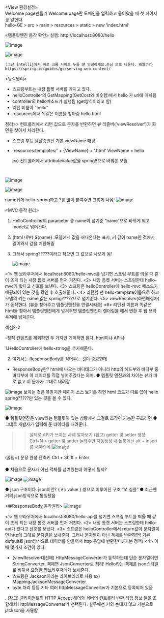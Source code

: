 <View 환경설정>
<br/>  Welcome page만들기
Welcome page란 도메인을 입력하고 들어왔을 때 첫 페이지를 말한다.
<br/> hello-GE > src > main > resources > static > new 'index.html'

<템플릿엔진 동작 확인>
실행: http://localhost:8080/hello
  
![image](https://github.com/bestofGE/JavaSpring/assets/82525776/52476f7f-a5ab-48a6-aa4f-ea18bd65e7be)

![image](https://github.com/bestofGE/JavaSpring/assets/82525776/7536948a-b38e-4e52-9051-680fad010dec)

    (그냥 intellij에서 바로 크롬 사이트 누를 땐 안녕하세요.손님 으로 나온다. 왜일까?)
    https://spring.io/guides/gs/serving-web-content/

<동작원리>  
- 스프링부트는 내장 톰켓 서버를 가지고 있다.
- helloController의 GetMapping(GetCost와 비슷함)에서 hello 가 url에 매치됨
- controller의 hello메소드가 실행됨 (get방식이라고 함)
- 리턴 이름이 "hello"
- resources에서 똑같은 이름을 찾아줌 hello.html


정리>> 컨트롤러에서 리턴 값으로 문자를 반환하면 뷰 리졸버('viewResolver')가 화면을 찾아서 처리한다.
- 스프링 부트 템플릿엔진 기본 viewName 매핑
- 'resources:templates/' + {ViewName} + '.html'
ViewName = hello

  ex) 컨트롤러에서 attributeValue값을 spring!!으로 바꿔본 모습

  <br/>
![image](https://github.com/bestofGE/JavaSpring/assets/82525776/8ea5680d-7c1a-4b30-b21c-a41dbed69d01)

![image](https://github.com/bestofGE/JavaSpring/assets/82525776/f25c75fb-ca55-4964-9d05-b49b01e8e3bd)


name뒤에 hello-spring하고 ?를 많이 붙여주면 그렇게 나옴!
![image](https://github.com/bestofGE/JavaSpring/assets/82525776/ece75c02-6390-47d7-b939-b9dd2725751b)

<MVC 동작 원리>  

1. HelloController의 parameter 중 name이 넘겨준 “name”으로 바뀌게 되고 model로 넘어간다.
2. (html 내부) ${name} :모델에서 값을 꺼내온다는 표시, 키 값이 name인 것에서 읽어와서 값을 치환해줌
3. 그래서 spring?????이라고 적으면 그 값으로 나오게 됨!

   ![image](https://github.com/bestofGE/JavaSpring/assets/82525776/04be6e1a-67b6-40a0-b9f0-3676f21429ba)

<1> 웹 브라우저에서 localhost:8080/hello-mvc를 넘기면 스프링 부트를 띄울 때 같이 뜨게 되는 내장 톰켓 서버를 먼저 거친다.
<2> 내장 톰켓 서버는 스프링한테 hello-mvc가 왔다고 신호를 보낸다.
<3> 스프링은 helloController에 hello-mvc 메소드가 매핑되어 있는 것을 확인 후 호출해준다.
<4> 리턴할 땐 hello-template이름으로 하고 모델의 키는 name,값은 spring?????으로 넘겨준다.
<5> viewResolver(화면해결자)가 동작한다. (뷰를 찾아주고 템플릿엔진을 연결시켜줌)
<6> 리턴된 이름과 똑같은 html을 찾아서 템플릿엔진에게 넘겨주면 템플릿엔진이 렌더링을 해서 변환 후 웹 브라우저에 넘겨준다.

섹션2-2 <API>

-정적 컨텐츠를 제외하면 두 가지만 기억하면 된다. html이냐 API냐

1.HelloController에 hello-string을 추가해준다.

2. 여기서는 ResponseBody를 적어주는 것이 중요한데
- ResponseBody란? html에 나오는 바디태그가 아니라 http의 헤드부와 바디부 중 바디부에 이 데이터를 직접 넣어주겠다는 의미.
● 템플릿 엔진과의 차이는 뷰가 따로 없고 이 문자가 그대로 내려감

![image](https://github.com/bestofGE/JavaSpring/assets/82525776/e4ea6a49-96ab-40c4-8968-64f7f9349528)
보이는 것은 똑같지만 페이지 소스 보기를 하면 html 코드가 따로 없이 hello spring?????만 있는 것을 볼 수 있다. 

![image](https://github.com/bestofGE/JavaSpring/assets/82525776/4697895a-e340-4f89-b1fb-d09638a4fd0a)

● 템플릿엔진은 view라는 템플릿이 있는 상황에서 그걸로 조작이 가능한 구조라면
● 그대로 개발자가 입력해 준 데이터를 내려준다.

>> 실제로 API가 쓰이는 사례 알아보기
(참고) getter 및 setter 생성: Ctrl+N > getter 및 setter 눌러주면 자동생성
내 놑북에선 alt + insert를 해야되네
>> ![image](https://github.com/bestofGE/JavaSpring/assets/82525776/898a30df-80a7-4c1a-a13f-c239be988a98)


(꿀팁⭐) 문장 완성 단축키 Ctrl + Shift + Enter 


● 처음으로 문자가 아닌 객체를 넘겨줬는데 어떻게 될까?

![image](https://github.com/bestofGE/JavaSpring/assets/82525776/a9335167-47cd-4a7b-8723-b6a4fafcbd27)
![image](https://github.com/bestofGE/JavaSpring/assets/82525776/a258abaf-4b30-40fc-9645-6573a4ce8bb9)

● json 구조이다. json이란? { 키: value } 쌍으로 이루어진 구조 “쏘 심플”
● 최근엔 거의 json방식으로 통일됐음

<@ResponseBody 동작원리>
![image](https://github.com/bestofGE/JavaSpring/assets/82525776/b3a4ab46-d476-4743-adb4-60d50c48ff2a)


<1> 웹 브라우저에서 localhost:8080/hello-api를 넘기면 스프링 부트를 띄울 때 같이 뜨게 되는 내장 톰켓 서버를 먼저 거친다.
<2> 내장 톰켓 서버는 스프링한테 hello-api가 왔다고 신호를 보낸다.
<3> 스프링은 helloController에서 return값이 문자열이면 http에 그대로 문자열을 보내준다. 그러나 문자열이 아닌 객체를 반환하면! 기본 default로 json방식으로 데이터를 만들어서  http 응답에 반환한다.(기본 정책)
<4> 이때 몇가지 조건이 있다.
- (viewResolver대신에) HttpMessageConverter가 동작하는데 단순 문자열이면 StringConverter, 객체면 JsonConverter로 처리! Hello라는 객체를 json스타일로 바꿔서 요청한 웹브라우저에게 보내준다.
- 스프링은 Jackson이라는 라이브러리로 사용 ex) MappingJacksonMessageConverter
- byte 처리 등등 기타 여러 httpMessageConverter가 기본으로 등록되어 있음

.
(참고) 클라이언트의 HTTP Accept 헤더와 서버의 컨트롤러 반환 타입 정보 둘을 조합해서 HttpMessageConverter가 선택된다. 실무에선 거의 손대지 않고 기본으로 jackson을 사용함



